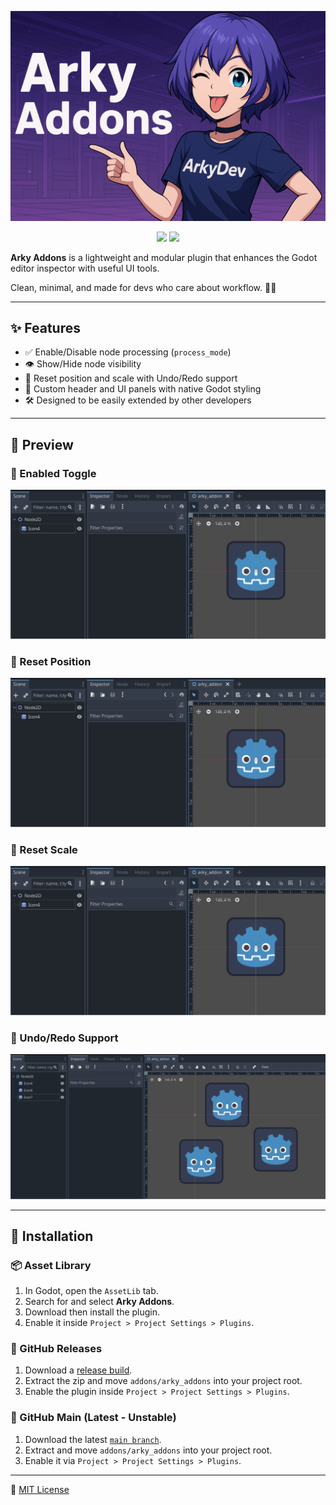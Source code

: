 ![Header Preview](.github/assets/arky_Addons.png)

<p align="center">
  <img src="https://img.shields.io/badge/Godot-4.2+-blue?logo=godot-engine&logoColor=white" />
  <img src="https://img.shields.io/badge/license-MIT-brightgreen" />
</p>

**Arky Addons** is a lightweight and modular plugin that enhances the Godot editor inspector with useful UI tools.  

Clean, minimal, and made for devs who care about workflow. 💼✨

---

## ✨ Features

- ✅ Enable/Disable node processing (`process_mode`)
- 👁️ Show/Hide node visibility
- 🎯 Reset position and scale with Undo/Redo support
- 🧩 Custom header and UI panels with native Godot styling
- 🛠️ Designed to be easily extended by other developers

---

## 🧪 Preview

### 🔘 Enabled Toggle
![](.github/assets/enabled_showcase.gif)

### 🎯 Reset Position
![](.github/assets/position_showcase.gif)

### 📏 Reset Scale
![](.github/assets/scale_showcase.gif)

### 🔁 Undo/Redo Support
![](.github/assets/all_showcase.gif)

---

## 🚀 Installation

### 📦 Asset Library 
1. In Godot, open the `AssetLib` tab.
2. Search for and select **Arky Addons**.
3. Download then install the plugin.
4. Enable it inside `Project > Project Settings > Plugins`.

### 🧳 GitHub Releases
1. Download a [release build](https://github.com/ArkkyDev/arky-addons/releases/tag/v1.0.0).
2. Extract the zip and move `addons/arky_addons` into your project root.
3. Enable the plugin inside `Project > Project Settings > Plugins`.

### 🧪 GitHub Main (Latest - Unstable)
1. Download the latest [`main branch`](https://github.com/ArkkyDev/arky-addons/archive/refs/heads/main.zip).
2. Extract and move `addons/arky_addons` into your project root.
3. Enable it via `Project > Project Settings > Plugins`.

---

📄 [MIT License](https://github.com/ArkkyDev/arky-addons/blob/main/LICENSE)
